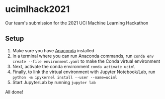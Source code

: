 # ucimlhack2021
Our team's submission for the 2021 UCI Machine Learning Hackathon

## Setup

1. Make sure you have [Anaconda](https://www.anaconda.com/products/individual) installed
2. In a terminal where you can run Anaconda commands, run `conda env create --file environment.yaml` to make the Conda virtual environment
3. Next, activate the conda environment `conda activate uciml`
4. Finally, to link the virtual environment with Jupyter Notebook/Lab, run `python -m ipykernel install --user --name=uciml`
5. Start JupyterLab by running `jupyter lab`

All done!